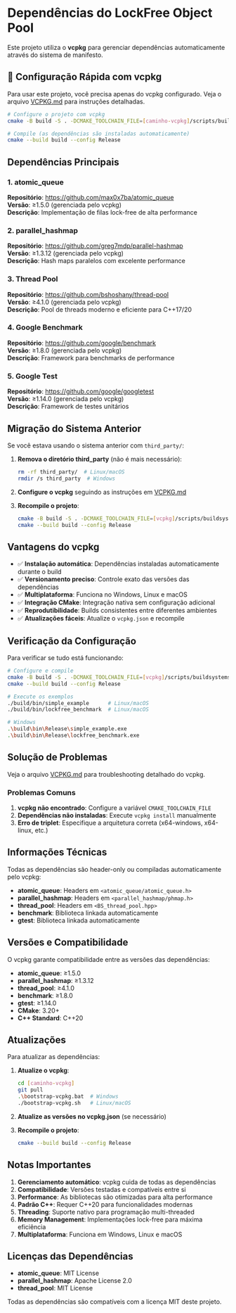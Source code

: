 # Dependências do LockFree Object Pool

Este projeto utiliza o **vcpkg** para gerenciar dependências automaticamente através do sistema de manifesto.

## 🚀 Configuração Rápida com vcpkg

Para usar este projeto, você precisa apenas do vcpkg configurado. Veja o arquivo [VCPKG.md](VCPKG.md) para instruções detalhadas.

```bash
# Configure o projeto com vcpkg
cmake -B build -S . -DCMAKE_TOOLCHAIN_FILE=[caminho-vcpkg]/scripts/buildsystems/vcpkg.cmake

# Compile (as dependências são instaladas automaticamente)
cmake --build build --config Release
```

## Dependências Principais

### 1. atomic_queue
**Repositório**: https://github.com/max0x7ba/atomic_queue  
**Versão**: ≥1.5.0 (gerenciada pelo vcpkg)  
**Descrição**: Implementação de filas lock-free de alta performance

### 2. parallel_hashmap
**Repositório**: https://github.com/greg7mdp/parallel-hashmap  
**Versão**: ≥1.3.12 (gerenciada pelo vcpkg)  
**Descrição**: Hash maps paralelos com excelente performance

### 3. Thread Pool
**Repositório**: https://github.com/bshoshany/thread-pool  
**Versão**: ≥4.1.0 (gerenciada pelo vcpkg)  
**Descrição**: Pool de threads moderno e eficiente para C++17/20

### 4. Google Benchmark
**Repositório**: https://github.com/google/benchmark  
**Versão**: ≥1.8.0 (gerenciada pelo vcpkg)  
**Descrição**: Framework para benchmarks de performance

### 5. Google Test
**Repositório**: https://github.com/google/googletest  
**Versão**: ≥1.14.0 (gerenciada pelo vcpkg)  
**Descrição**: Framework de testes unitários

## Migração do Sistema Anterior

Se você estava usando o sistema anterior com `third_party/`:

1. **Remova o diretório third_party** (não é mais necessário):
   ```bash
   rm -rf third_party/  # Linux/macOS
   rmdir /s third_party  # Windows
   ```

2. **Configure o vcpkg** seguindo as instruções em [VCPKG.md](VCPKG.md)

3. **Recompile o projeto**:
   ```bash
   cmake -B build -S . -DCMAKE_TOOLCHAIN_FILE=[vcpkg]/scripts/buildsystems/vcpkg.cmake
   cmake --build build --config Release
   ```

## Vantagens do vcpkg

- ✅ **Instalação automática**: Dependências instaladas automaticamente durante o build
- ✅ **Versionamento preciso**: Controle exato das versões das dependências
- ✅ **Multiplataforma**: Funciona no Windows, Linux e macOS
- ✅ **Integração CMake**: Integração nativa sem configuração adicional
- ✅ **Reprodutibilidade**: Builds consistentes entre diferentes ambientes
- ✅ **Atualizações fáceis**: Atualize o `vcpkg.json` e recompile

## Verificação da Configuração

Para verificar se tudo está funcionando:

```bash
# Configure e compile
cmake -B build -S . -DCMAKE_TOOLCHAIN_FILE=[vcpkg]/scripts/buildsystems/vcpkg.cmake
cmake --build build --config Release

# Execute os exemplos
./build/bin/simple_example      # Linux/macOS
./build/bin/lockfree_benchmark  # Linux/macOS

# Windows
.\build\bin\Release\simple_example.exe
.\build\bin\Release\lockfree_benchmark.exe
```

## Solução de Problemas

Veja o arquivo [VCPKG.md](VCPKG.md) para troubleshooting detalhado do vcpkg.

### Problemas Comuns

1. **vcpkg não encontrado**: Configure a variável `CMAKE_TOOLCHAIN_FILE`
2. **Dependências não instaladas**: Execute `vcpkg install` manualmente
3. **Erro de triplet**: Especifique a arquitetura correta (x64-windows, x64-linux, etc.)

## Informações Técnicas

Todas as dependências são header-only ou compiladas automaticamente pelo vcpkg:

- **atomic_queue**: Headers em `<atomic_queue/atomic_queue.h>`
- **parallel_hashmap**: Headers em `<parallel_hashmap/phmap.h>`
- **thread_pool**: Headers em `<BS_thread_pool.hpp>`
- **benchmark**: Biblioteca linkada automaticamente
- **gtest**: Biblioteca linkada automaticamente

## Versões e Compatibilidade

O vcpkg garante compatibilidade entre as versões das dependências:

- **atomic_queue**: ≥1.5.0
- **parallel_hashmap**: ≥1.3.12
- **thread_pool**: ≥4.1.0
- **benchmark**: ≥1.8.0
- **gtest**: ≥1.14.0
- **CMake**: 3.20+
- **C++ Standard**: C++20

## Atualizações

Para atualizar as dependências:

1. **Atualize o vcpkg**:
   ```bash
   cd [caminho-vcpkg]
   git pull
   .\bootstrap-vcpkg.bat  # Windows
   ./bootstrap-vcpkg.sh   # Linux/macOS
   ```

2. **Atualize as versões no vcpkg.json** (se necessário)

3. **Recompile o projeto**:
   ```bash
   cmake --build build --config Release
   ```

## Notas Importantes

1. **Gerenciamento automático**: vcpkg cuida de todas as dependências
2. **Compatibilidade**: Versões testadas e compatíveis entre si
3. **Performance**: As bibliotecas são otimizadas para alta performance
4. **Padrão C++**: Requer C++20 para funcionalidades modernas
5. **Threading**: Suporte nativo para programação multi-threaded
6. **Memory Management**: Implementações lock-free para máxima eficiência
7. **Multiplataforma**: Funciona em Windows, Linux e macOS

## Licenças das Dependências

- **atomic_queue**: MIT License
- **parallel_hashmap**: Apache License 2.0
- **thread_pool**: MIT License

Todas as dependências são compatíveis com a licença MIT deste projeto.